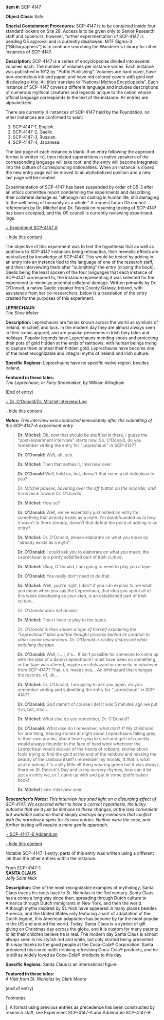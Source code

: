 **Item #:** SCP-4147

**Object Class:** Safe

**Special Containment Procedures**: SCP-4147 is to be contained inside four standard lockers on Site 28. Access is to be given only to Senior Research staff and superiors, however, further experimentation of SCP-4147 is pending O5 approval and is currently disallowed. MTF Sigma-3 ("Bibliographers") is to continue searching the Wanderer's Library for other instances of SCP-4147.

**Description:** SCP-4147 is a series of encyclopedias divided into several volumes each. The number of volumes per instance varies. Each instance was published in 1912 by "Puffin Publishing". Volumes are hard cover, have non-anomalous ink and paper, and have red colored covers with gold text displaying a title. All titles translate to "National Mythos Encyclopedia". Each instance of SCP-4147 covers a different language and includes descriptions of numerous mythical creatures and legends unique to the nation whose official language corresponds to the text of the instance. All entries are alphabetized.

There are currently 4 instances of SCP-4147 held by the Foundation, no other instances are confirmed to exist:

1.  SCP-4147-1, English.
2.  SCP-4147-2, Gaelic.
3.  SCP-4147-3, Russian.
4.  SCP-4147-4, Japanese.

The last page of each instance is blank. If an entry following the approved format is written in[1](javascript:;), then related superstitions in native speakers of the corresponding language will take root, and the entry will become integrated into the culture of corresponding nationalities. When an instance is closed, the new entry page will be moved to an alphabetized position and a new last page will be created.

Experimentation of SCP-4147 has been suspended by order of O5-3 after an ethics committee report condemning the experiments and describing their collateral damage as "although not costing in human life, still damaging to the well being of humanity as a whole." A request for an O5 council referendum by Dr. Mitchel and Dr. Takeda on resuming testing of SCP-4147 has been accepted, and the O5 council is currently reviewing experiment logs.

[+ Experiment SCP-4147 A](javascript:;)

[\- hide this content](javascript:;)

The objective of this experiment was to test the hypothesis that as well as additions to SCP-4147 instances being retroactive, their memetic effects are neutralized by knowledge of SCP-4147. This would be tested by adding in an entry into an instance tied to the language of one of the research staff, and then interviewing them after "submitting" the entry (closing the book). Gaelic being the least spoken of the four languages that each instance of SCP-4147 correspond to, the instance representing it was selected for the experiment to minimize potential collateral damage. Written primarily by Dr. O'Donald, a native Gaelic speaker from County Galway, Ireland, with assistance from her co-researchers, below is a translation of the entry created for the purposes of this experiment.

**LEPRECHAUN**  
_The Shoe Maker_

**Description:** Leprechauns are fairies known across the world as symbols of Ireland, mischief, and luck. In the modern day they are almost always seen in their iconic apparel, and are popular presences in Irish fairy tales and holidays. Popular legends have Leprechauns mending shoes and protecting their pots of gold hidden at the ends of rainbows, with human beings trying to capture them or steal their hidden gold. Leprechauns have become one of the most recognizable and integral myths of Ireland and Irish culture.

**Specific Regions:** Leprechauns have no specific native region, besides Ireland.

**Featured in these tales:**  
_The Leprechaun, or Fairy Shoemaker_, by William Allingham

(End of entry)

[+ Dr. O'Donald/Dr. Mitchel Interview Log](javascript:;)

[\- hide this content](javascript:;)

_**Notes:** This interview was conducted immediately after the submitting of the SCP-4147-A experiment entry_

> **<Begin Log>**
> 
> **Dr. Mitchel:** Ok, now that should be shuffled in there, I guess the "post-experiment interview" starts now. So, O'Donald, do you remember writing the entry for "Leprechaun" in SCP-4147?
> 
> **Dr. O'Donald:** Well, uh, yes.
> 
> **Dr. Mitchel:** Then that settles it, Interview over.
> 
> **Dr. O'Donald** Well, hold on, but, doesn't that seem a bit ridiculous to you?
> 
> _Dr. Mitchel pauses, hovering over the off button on the recorder, and turns back toward Dr. O'Donald_
> 
> **Dr. Mitchel:** How so?
> 
> **Dr. O'Donald:** Well, we've essentially just added an entry for something that already exists as a myth. I'm dumbfounded as to how it wasn't in there already, doesn't that defeat the point of adding in an entry?
> 
> **Dr. Mitchel:** Dr. O'Donald, please elaborate on what you mean by "already exists as a myth".
> 
> **Dr. O'Donald:** I could ask you to elaborate on what _you_ mean, the Leprechaun is a pretty solidified part of Irish culture.
> 
> **Dr. Mitchel:** Okay, O'Donald, I am going to need to play you a tape.
> 
> **Dr. O'Donald:** You really don't need to do that.
> 
> **Dr. Mitchel:** Well, you're right, I don't if you can explain to me what you mean when you say the Leprechaun, that idea you spent all of this week developing as _your idea_, is an established part of Irish culture.
> 
> _Dr. O'Donald does not answer_
> 
> **Dr. Mitchel:** Then I have to play to the tapes.
> 
> _Dr. O'Donald is then shown a tape of herself explaining the "Leprechaun" idea and the thought process behind its creation to other senior researchers. Dr. O'Donald is visibly distressed while watching the tape._
> 
> **Dr. O'Donald:** Well, I… I, it's… It isn't possible for someone to come up with the idea of a damn Leprechaun! I must have been on something, or the tape was altered, maybe an infohazard or memetic or whatever from SCP-4147? That, uh, makes you… An infohazard that changes the records, of, uh…
> 
> **Dr. Mitchel:** Dr. O'Donald, I am going to ask you again, do you remember writing and submitting the entry for "Leprechaun" in SCP-4147?
> 
> **Dr. O'Donald:** God damnit of course I do! It was 5 minutes ago we put it in, but, also…
> 
> **Dr. Mitchel:** What else do you remember, Dr. O'Donald?
> 
> **Dr. O'Donald:** What else do I remember, what don't I? My childhood for one thing, hearing stories at night about Leprechauns falling prey to their own pranks, about how trying to steal and get rich quickly would always flounder in the face of hard work whenever the Leprechaun would slip out of the hands of robbers, stories about fools trying to find the gold at the end of the rainbow and missing the beauty of the rainbow itself! I remember my morals, if _that_ is what you're asking. It's a silly little elf thing wearing green but it was always there on St. Patrick's Day and in my nursery rhymes, how can it be just an entry we, or _I_, came up with and put in some godforsaken book!
> 
> **Dr. Mitchel** I see. Interview over.

_**Researcher's Notes:** This interview has shed light on a disturbing effect of SCP-4147. We expected either to have a correct hypothesis, the lucky outcome that we'd just be immune to these changes, or the less convenient but workable outcome that it simply destroys any memories that conflict with the narrative it spins for its new entries. Neither were the case, and further testing will require a more gentle approach._

[+ SCP-4147-B Addendum](javascript:;)

[\- hide this content](javascript:;)

Notable SCP-4147-1 entry, parts of this entry was written using a different ink than the other entries within the instance.

From SCP-4147-1  
**SANTA CLAUS**  
_Jolly Saint Nick_

**Description:** One of the most recognizable examples of mythology, Santa Claus traces his roots back to St. Nicholas in the 3rd century. Santa Claus has a come a long way since then, spreading through Dutch culture to America through Dutch immigrants in New York, and then the world. Although myths inspired by St. Nick have appeared in many places besides America, and the United States only featuring a sort of adaptation of the Dutch legend, this American adaptation has become by far the most popular in the US and around the world. Today, Santa Claus is a symbol of gift giving on Christmas day across the globe, and it is custom for many parents to let their children believe he is real. The modern day Santa Claus is almost always seen in his stylish red and white, but only started being presented this way thanks to the good people at the Coca-Cola® Corporation. Santa premiered his iconic outfit drinking refreshing Coca-Cola® products, and he is still as widely loved as Coca-Cola® products to this day.

**Specific Regions:** Santa Claus is an international figure.

**Featured in these tales:**  
_A Visit from St. Nicholas_ by Clark Moore

(end of entry)

Footnotes

[1](javascript:;). A format using previous entries as precedence has been constructed by research staff, see Experiment SCP-4147-A and Addendum SCP-4147-B